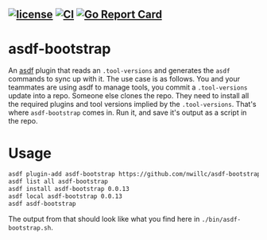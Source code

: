 [![license](https://img.shields.io/github/license/nwillc/asdf-bootstrap.svg)](https://tldrlegal.com/license/-isc-license)
[![CI](https://github.com/nwillc/asdf-bootstrap/workflows/CI/badge.svg)](https://github.com/nwillc/asdf-bootstrap/actions?query=workflow%3CI)
[![Go Report Card](https://goreportcard.com/badge/github.com/nwillc/asdf-bootstrap)](https://goreportcard.com/report/github.com/nwillc/asdf-bootstrap)
-----
# asdf-bootstrap
An [asdf](https://github.com/asdf-vm/asdf) plugin that reads an `.tool-versions` and generates the `asdf` commands to sync up with it. The use case is as follows.
You and your teammates are using asdf to manage tools, you commit a `.tool-versions` update into a repo. Someone else 
clones the repo. They need to install all the required plugins and tool versions implied by the `.tool-versions`. That's
where `asdf-bootstrap` comes in. Run it, and save it's output as a script in the repo. 

# Usage

```bash
asdf plugin-add asdf-bootstrap https://github.com/nwillc/asdf-bootstrap.git
asdf list all asdf-bootstrap
asdf install asdf-bootstrap 0.0.13
asdf local asdf-bootstrap 0.0.13
asdf asdf-bootstrap
```

The output from that should look like what you find here in `./bin/asdf-bootstrap.sh`.

